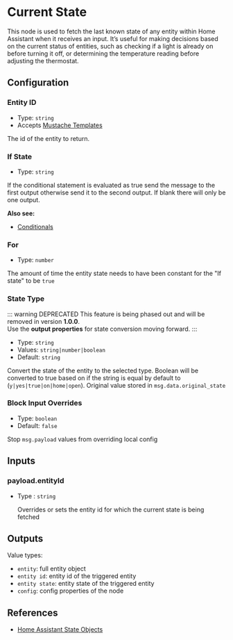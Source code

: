 # Current State

This node is used to fetch the last known state of any entity within Home Assistant when it receives an input. It’s useful for making decisions based on the current status of entities, such as checking if a light is already on before turning it off, or determining the temperature reading before adjusting the thermostat.

## Configuration

### Entity ID <Badge text="required"/>

- Type: `string`
- Accepts [Mustache Templates](/guide/mustache-templates.md)

The id of the entity to return.

### If State

- Type: `string`

If the conditional statement is evaluated as true send the message to the first
output otherwise send it to the second output. If blank there will only be one
output.

**Also see:**

- [Conditionals](/guide/conditionals.md)

### For

- Type: `number`

The amount of time the entity state needs to have been constant for the "If state" to be `true`

### State Type

::: warning DEPRECATED
This feature is being phased out and will be removed in version **1.0.0**.  
Use the **output properties** for state conversion moving forward.
:::

- Type: `string`
- Values: `string|number|boolean`
- Default: `string`

Convert the state of the entity to the selected type. Boolean will be converted to true based on if the string is equal by default to (`y|yes|true|on|home|open`). Original value stored in `msg.data.original_state`

### Block Input Overrides

- Type: `boolean`
- Default: `false`

Stop `msg.payload` values from overriding local config

## Inputs

### payload.entityId

- Type : `string`

  Overrides or sets the entity id for which the current state is being fetched

## Outputs

Value types:

- `entity`: full entity object
- `entity id`: entity id of the triggered entity
- `entity state`: entity state of the triggered entity
- `config`: config properties of the node

## References

- [Home Assistant State Objects](https://home-assistant.io/docs/configuration/state_object/)
